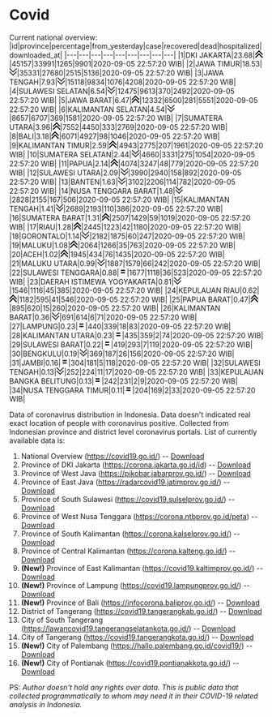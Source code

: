 # Covid
Current national overview:
|id|province|percentage|from_yesterday|case|recovered|dead|hospitalized|downloaded_at|
|---|---|---|---|---|---|---|---|---|
|1|DKI JAKARTA|23.68|![up](https://github.com/ariefrachmannn/covid/raw/master/img/rsz_img_186982.png)|45157|33991|1265|9901|2020-09-05 22:57:20 WIB|
|2|JAWA TIMUR|18.53|![down](https://github.com/ariefrachmannn/covid/raw/master/img/rsz_down.png)|35331|27680|2515|5136|2020-09-05 22:57:20 WIB|
|3|JAWA TENGAH|7.93|![down](https://github.com/ariefrachmannn/covid/raw/master/img/rsz_down.png)|15118|9834|1076|4208|2020-09-05 22:57:20 WIB|
|4|SULAWESI SELATAN|6.54|![down](https://github.com/ariefrachmannn/covid/raw/master/img/rsz_down.png)|12475|9613|370|2492|2020-09-05 22:57:20 WIB|
|5|JAWA BARAT|6.47|![up](https://github.com/ariefrachmannn/covid/raw/master/img/rsz_img_186982.png)|12332|6500|281|5551|2020-09-05 22:57:20 WIB|
|6|KALIMANTAN SELATAN|4.54|![down](https://github.com/ariefrachmannn/covid/raw/master/img/rsz_down.png)|8657|6707|369|1581|2020-09-05 22:57:20 WIB|
|7|SUMATERA UTARA|3.96|![up](https://github.com/ariefrachmannn/covid/raw/master/img/rsz_img_186982.png)|7552|4450|333|2769|2020-09-05 22:57:20 WIB|
|8|BALI|3.18|![up](https://github.com/ariefrachmannn/covid/raw/master/img/rsz_img_186982.png)|6071|4927|98|1046|2020-09-05 22:57:20 WIB|
|9|KALIMANTAN TIMUR|2.59|![up](https://github.com/ariefrachmannn/covid/raw/master/img/rsz_img_186982.png)|4943|2775|207|1961|2020-09-05 22:57:20 WIB|
|10|SUMATERA SELATAN|2.44|![down](https://github.com/ariefrachmannn/covid/raw/master/img/rsz_down.png)|4660|3331|275|1054|2020-09-05 22:57:20 WIB|
|11|PAPUA|2.14|![up](https://github.com/ariefrachmannn/covid/raw/master/img/rsz_img_186982.png)|4074|3247|48|779|2020-09-05 22:57:20 WIB|
|12|SULAWESI UTARA|2.09|![down](https://github.com/ariefrachmannn/covid/raw/master/img/rsz_down.png)|3990|2940|158|892|2020-09-05 22:57:20 WIB|
|13|BANTEN|1.63|![down](https://github.com/ariefrachmannn/covid/raw/master/img/rsz_down.png)|3102|2206|114|782|2020-09-05 22:57:20 WIB|
|14|NUSA TENGGARA BARAT|1.48|![down](https://github.com/ariefrachmannn/covid/raw/master/img/rsz_down.png)|2828|2155|167|506|2020-09-05 22:57:20 WIB|
|15|KALIMANTAN TENGAH|1.41|![down](https://github.com/ariefrachmannn/covid/raw/master/img/rsz_down.png)|2689|2193|110|386|2020-09-05 22:57:20 WIB|
|16|SUMATERA BARAT|1.31|![up](https://github.com/ariefrachmannn/covid/raw/master/img/rsz_img_186982.png)|2507|1429|59|1019|2020-09-05 22:57:20 WIB|
|17|RIAU|1.28|![up](https://github.com/ariefrachmannn/covid/raw/master/img/rsz_img_186982.png)|2445|1223|42|1180|2020-09-05 22:57:20 WIB|
|18|GORONTALO|1.14|![down](https://github.com/ariefrachmannn/covid/raw/master/img/rsz_down.png)|2182|1875|60|247|2020-09-05 22:57:20 WIB|
|19|MALUKU|1.08|![up](https://github.com/ariefrachmannn/covid/raw/master/img/rsz_img_186982.png)|2064|1266|35|763|2020-09-05 22:57:20 WIB|
|20|ACEH|1.02|![up](https://github.com/ariefrachmannn/covid/raw/master/img/rsz_img_186982.png)|1945|434|76|1435|2020-09-05 22:57:20 WIB|
|21|MALUKU UTARA|0.99|![down](https://github.com/ariefrachmannn/covid/raw/master/img/rsz_down.png)|1887|1579|66|242|2020-09-05 22:57:20 WIB|
|22|SULAWESI TENGGARA|0.88|![equal](https://github.com/ariefrachmannn/covid/raw/master/img/rsz_equal.png)|1677|1118|36|523|2020-09-05 22:57:20 WIB|
|23|DAERAH ISTIMEWA YOGYAKARTA|0.81|![down](https://github.com/ariefrachmannn/covid/raw/master/img/rsz_down.png)|1546|1116|45|385|2020-09-05 22:57:20 WIB|
|24|KEPULAUAN RIAU|0.62|![up](https://github.com/ariefrachmannn/covid/raw/master/img/rsz_img_186982.png)|1182|595|41|546|2020-09-05 22:57:20 WIB|
|25|PAPUA BARAT|0.47|![up](https://github.com/ariefrachmannn/covid/raw/master/img/rsz_img_186982.png)|895|620|15|260|2020-09-05 22:57:20 WIB|
|26|KALIMANTAN BARAT|0.36|![down](https://github.com/ariefrachmannn/covid/raw/master/img/rsz_down.png)|691|614|6|71|2020-09-05 22:57:20 WIB|
|27|LAMPUNG|0.23|![equal](https://github.com/ariefrachmannn/covid/raw/master/img/rsz_equal.png)|440|339|18|83|2020-09-05 22:57:20 WIB|
|28|KALIMANTAN UTARA|0.23|![equal](https://github.com/ariefrachmannn/covid/raw/master/img/rsz_equal.png)|435|359|2|74|2020-09-05 22:57:20 WIB|
|29|SULAWESI BARAT|0.22|![equal](https://github.com/ariefrachmannn/covid/raw/master/img/rsz_equal.png)|419|293|7|119|2020-09-05 22:57:20 WIB|
|30|BENGKULU|0.19|![down](https://github.com/ariefrachmannn/covid/raw/master/img/rsz_down.png)|369|187|26|156|2020-09-05 22:57:20 WIB|
|31|JAMBI|0.16|![equal](https://github.com/ariefrachmannn/covid/raw/master/img/rsz_equal.png)|304|181|5|118|2020-09-05 22:57:20 WIB|
|32|SULAWESI TENGAH|0.13|![down](https://github.com/ariefrachmannn/covid/raw/master/img/rsz_down.png)|252|224|11|17|2020-09-05 22:57:20 WIB|
|33|KEPULAUAN BANGKA BELITUNG|0.13|![equal](https://github.com/ariefrachmannn/covid/raw/master/img/rsz_equal.png)|242|231|2|9|2020-09-05 22:57:20 WIB|
|34|NUSA TENGGARA TIMUR|0.11|![equal](https://github.com/ariefrachmannn/covid/raw/master/img/rsz_equal.png)|204|169|2|33|2020-09-05 22:57:20 WIB|

Data of coronavirus distribution in Indonesia. Data doesn't indicated real exact location of people with coronavirus positive. Collected from Indonesian province and district level coronavirus portals. List of currently available data is:
1. National Overview (https://covid19.go.id/) -- [Download](https://www.dropbox.com/s/66ly270fw4y76fx/covid_nasional.csv?dl=0)
2. Province of DKI Jakarta (https://corona.jakarta.go.id/id) -- [Download](https://riwayat-file-covid-19-dki-jakarta-jakartagis.hub.arcgis.com/)
3. Province of West Java (https://pikobar.jabarprov.go.id/) -- [Download](https://www.dropbox.com/s/alg0zp60fylq6cn/covid_jabar.csv?dl=0)
4. Province of East Java (https://radarcovid19.jatimprov.go.id/) -- [Download](https://www.dropbox.com/sh/e7vtgcnl4ckbvr4/AADo9UMRDZvrhHn66qTHZOvNa?dl=0)
5. Province of South Sulawesi (https://covid19.sulselprov.go.id/) -- [Download](https://www.dropbox.com/s/z5ek23lwcztj7z7/covid_sulsel.csv?dl=0)
6. Province of West Nusa Tenggara (https://corona.ntbprov.go.id/peta) -- [Download](https://www.dropbox.com/s/4p2k93n42xx0c00/covid_ntb.csv?dl=0)
7. Province of South Kalimantan (https://corona.kalselprov.go.id/) -- [Download](https://www.dropbox.com/sh/7aa2kvz8lb04pzz/AADH1Oj5oFMw2mp-D3JStPRsa?dl=0)
8. Province of Central Kalimantan (https://corona.kalteng.go.id/) -- [Download](https://www.dropbox.com/s/9q01v5r3ys2ozk4/covid_kalteng.csv?dl=0)
9. **(New!)** Province of East Kalimantan (https://covid19.kaltimprov.go.id/) -- [Download](https://www.dropbox.com/sh/qhpxj532nm80goa/AAB6ek_fp1__ieTR0TFQpfIga?dl=0)
10. **(New!)** Province of Lampung (https://covid19.lampungprov.go.id/) -- [Download](https://www.dropbox.com/s/ecuew6oa9kzwqwx/covid_lampung.csv?dl=0)
11. **(New!)** Province of Bali (https://infocorona.baliprov.go.id/) -- [Download](https://www.dropbox.com/sh/iceiwun4ufttmiu/AAC7dSRMpfTjPI1Lfzw-LeCUa?dl=0)
12. District of Tangerang (https://covid19.tangerangkab.go.id/) -- [Download](https://www.dropbox.com/sh/yxovyy6sy5bnz4p/AACZzVHinisKmz8oQWyQJ3nua?dl=0)
13. City of South Tangerang (https://lawancovid19.tangerangselatankota.go.id/) -- [Download](https://www.dropbox.com/s/zlvxo4ivswdzmle/covid_tangsel.csv?dl=0)
14. City of Tangerang (https://covid19.tangerangkota.go.id/) -- [Download](https://www.dropbox.com/s/e53224kvdrpjzy0/covid_tangkot.csv?dl=0)
15. **(New!)** City of Palembang (https://hallo.palembang.go.id/covid19/) -- [Download](https://www.dropbox.com/sh/oj17bhwhlpjht9e/AABZEG-OiaSaFvikATDx6coEa?dl=0)
16. **(New!)** City of Pontianak (https://covid19.pontianakkota.go.id/) -- [Download](https://www.dropbox.com/sh/66if3y4ly51j4sh/AADQ-zwLGa7Kz4ZzJgDw2-3na?dl=0)

PS: *Author doesn't hold any rights over data. This is public data that collected programmatically to whom may need it in their COVID-19 related analysis in Indonesia.*
